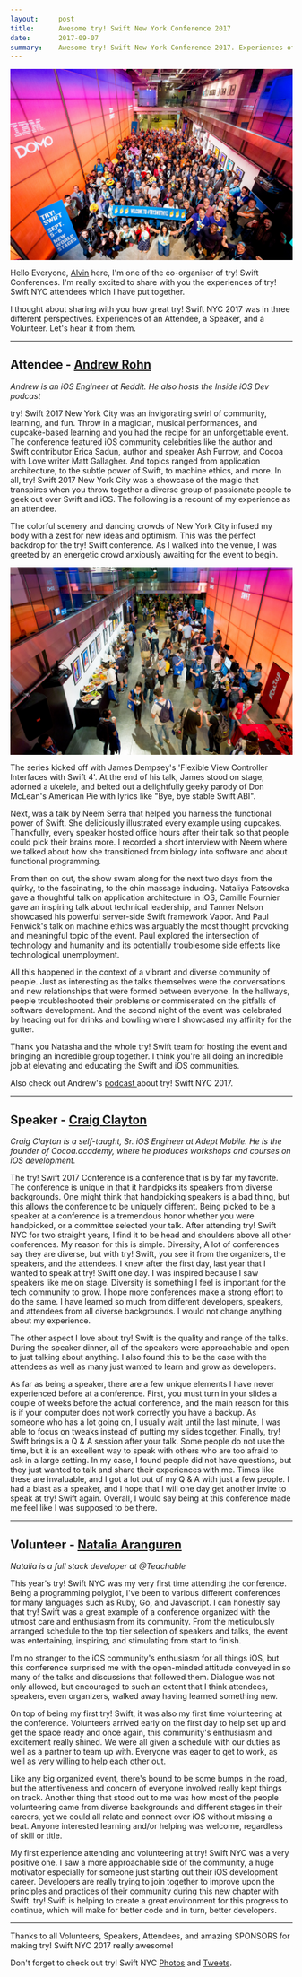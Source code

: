 ```yaml
---
layout:     post
title:      Awesome try! Swift New York Conference 2017
date:       2017-09-07
summary:    Awesome try! Swift New York Conference 2017. Experiences of an Attendee, a Speaker, and a Volunteer.
---
```


<img src="/images/nyc-2017/3.jpg" align="center">


Hello Everyone, <a href="https://twitter.com/aaalveee" target="_blank">Alvin</a> here, I'm one of the co-organiser of try! Swift Conferences. I'm really excited to share with you the experiences of try! Swift NYC attendees which I have put together. 

I thought about sharing with you how great try! Swift NYC 2017 was in three different perspectives. Experiences of an Attendee, a Speaker, and a Volunteer. Let's hear it from them. 

<hr>

<h2>Attendee - <a href="https://twitter.com/AndrewRohn" target="_blank">Andrew Rohn</a></h2>  
<i>Andrew is an iOS Engineer at Reddit. He also hosts the Inside iOS Dev podcast</i>

try! Swift 2017 New York City was an invigorating swirl of community, learning, and fun. Throw in a magician, musical performances, and cupcake-based learning and you had the recipe for an unforgettable event. The conference featured iOS community celebrities like the author and Swift contributor Erica Sadun, author and speaker Ash Furrow, and Cocoa with Love writer Matt Gallagher. And topics ranged from application architecture, to the subtle power of Swift, to machine ethics, and more. In all, try! Swift 2017 New York City was a showcase of the magic that transpires when you throw together a diverse group of passionate people to geek out over Swift and iOS. The following is a recount of my experience as an attendee.

The colorful scenery and dancing crowds of New York City infused my body with a zest for new ideas and optimism. This was the perfect backdrop for the try! Swift conference. As I walked into the venue, I was greeted by an energetic crowd anxiously awaiting for the event to begin.

<img src="/images/nyc-2017/4.jpg" align="center">

The series kicked off with James Dempsey's 'Flexible View Controller Interfaces with Swift 4'. At the end of his talk, James stood on stage, adorned a ukelele, and belted out a delightfully geeky parody of Don McLean's American Pie with lyrics like "Bye, bye stable Swift ABI".

Next, was a talk by Neem Serra that helped you harness the functional power of Swift. She deliciously illustrated every example using cupcakes. Thankfully, every speaker hosted office hours after their talk so that people could pick their brains more. I recorded a short interview with Neem where we talked about how she transitioned from biology into software and about functional programming.

From then on out, the show swam along for the next two days from the quirky, to the fascinating, to the chin massage inducing. Nataliya Patsovska gave a thoughtful talk on application architecture in iOS, Camille Fournier gave an inspiring talk about technical leadership, and Tanner Nelson showcased his powerful server-side Swift framework Vapor. And Paul Fenwick's talk on machine ethics was arguably the most thought provoking and meaningful topic of the event. Paul explored the intersection of technology and humanity and its potentially troublesome side effects like technological unemployment.

All this happened in the context of a vibrant and diverse community of people. Just as interesting as the talks themselves were the conversations and new relationships that were formed between everyone. In the hallways, people troubleshooted their problems or commiserated on the pitfalls of software development. And the second night of the event was celebrated by heading out for drinks and bowling where I showcased my affinity for the gutter.

Thank you Natasha and the whole try! Swift team for hosting the event and bringing an incredible group together. I think you're all doing an incredible job at elevating and educating the Swift and iOS communities.

Also check out Andrew's <a href="http://insideiosdev.com/tryswiftnyc2017" target="_blank"> podcast </a>about try! Swift NYC 2017. 

<hr>

<h2>Speaker - <a href="https://twitter.com/thedevme" target="_blank">Craig Clayton</a></h2>  
<i>Craig Clayton is a self-taught, Sr. iOS Engineer at Adept Mobile. He is the founder of Cocoa.academy, where he produces workshops and courses on iOS development.</i>

The try! Swift 2017 Conference is a conference that is by far my favorite. The conference is unique in that it handpicks its speakers from diverse backgrounds. One might think that handpicking speakers is a bad thing, but this allows the conference to be uniquely different. Being picked to be a speaker at a conference is a tremendous honor whether you were handpicked, or a committee selected your talk. After attending try! Swift NYC for two straight years, I find it to be head and shoulders above all other conferences. My reason for this is simple. Diversity, A lot of conferences say they are diverse, but with try! Swift, you see it from the organizers, the speakers, and the attendees.  I knew after the first day, last year that I wanted to speak at try! Swift one day.  I was inspired because I saw speakers like me on stage. Diversity is something I feel is important for the tech community to grow. I hope more conferences make a strong effort to do the same.  I have learned so much from different developers, speakers, and attendees from all diverse backgrounds.  I would not change anything about my experience.

The other aspect I love about try! Swift is the quality and range of the talks. During the speaker dinner, all of the speakers were approachable and open to just talking about anything. I also found this to be the case with the attendees as well as many just wanted to learn and grow as developers.

As far as being a speaker, there are a few unique elements I have never experienced before at a conference. First, you must turn in your slides a couple of weeks before the actual conference, and the main reason for this is if your computer does not work correctly you have a backup. As someone who has a lot going on, I usually wait until the last minute, I was able to focus on tweaks instead of putting my slides together. Finally, try! Swift brings is a Q & A session after your talk. Some people do not use the time, but it is an excellent way to speak with others who are too afraid to ask in a large setting. In my case, I found people did not have questions, but they just wanted to talk and share their experiences with me. Times like these are invaluable, and I got a lot out of my Q & A with just a few people. I had a blast as a speaker, and I hope that I will one day get another invite to speak at try! Swift again. Overall, I would say being at this conference made me feel like I was supposed to be there.

<hr>

<h2>Volunteer - <a href="https://twitter.com/metaprogrammed" target="_blank">Natalia Aranguren</a></h2>  
<i>Natalia is a full stack developer at @Teachable</i>

This year's try! Swift NYC was my very first time attending the conference. Being a programming polyglot, I've been to various different conferences for many languages such as Ruby, Go, and Javascript. I can honestly say that try! Swift was a great example of a conference organized with the utmost care and enthusiasm from its community. From the meticulously arranged schedule to the top tier selection of speakers and talks, the event was entertaining, inspiring, and stimulating from start to finish.

I'm no stranger to the iOS community's enthusiasm for all things iOS, but this conference surprised me with the open-minded attitude conveyed in so many of the talks and discussions that followed them. Dialogue was not only allowed, but encouraged to such an extent that I think attendees, speakers, even organizers, walked away having learned something new.

On top of being my first try! Swift, it was also my first time volunteering at the conference. Volunteers arrived early on the first day to help set up and get the space ready and once again, this community's enthusiasm and excitement really shined. We were all given a schedule with our duties as well as a partner to team up with. Everyone was eager to get to work, as well as very willing to help each other out.

Like any big organized event, there's bound to be some bumps in the road, but the attentiveness and concern of everyone involved really kept things on track. Another thing that stood out to me was how most of the people volunteering came from diverse backgrounds and different stages in their careers, yet we could all relate and connect over iOS without missing a beat. Anyone interested learning and/or helping was welcome, regardless of skill or title.

My first experience attending and volunteering at try! Swift NYC was a very positive one. I saw a more approachable side of the community, a huge motivator especially for someone just starting out their iOS development career. Developers are really trying to join together to improve upon the principles and practices of their community during this new chapter with Swift. try! Swift is helping to create a great environment for this progress to continue, which will make for better code and in turn, better developers.

<hr>


Thanks to all Volunteers, Speakers, Attendees, and amazing SPONSORS for making try! Swift NYC 2017 really awesome! 

Don't forget to check out try! Swift NYC <a href="https://www.flickr.com/photos/tryswift/albums" target="_blank">Photos</a> and <a href="https://twitter.com/tryswiftnyc/" target="_blank">Tweets</a>. 



















